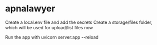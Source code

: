 # apnalawyer

Create a local.env file and add the secrets
Create a storage/files folder, which will be used for upload/list files now

Run the app with uvicorn server:app --reload
 
